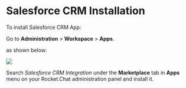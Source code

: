 # Salesforce CRM Installation

To install Salesforce CRM App:

Go to **Administration** > **Workspace** > **Apps**.

as shown below:

![](<../../../../../.gitbook/assets/2021-11-20\_23-29-48 (1) (1) (1) (1) (12) (10) (1) (27).png>)

Search _Salesforce CRM Integration_ under the **Marketplace** tab in **Apps** menu on your Rocket.Chat administration panel and install it.
